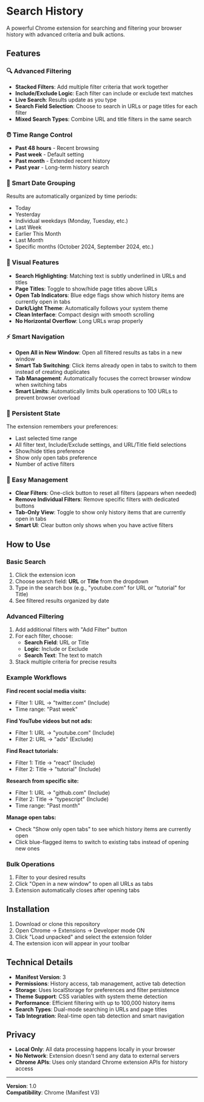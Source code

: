 # Search History

A powerful Chrome extension for searching and filtering your browser history with advanced criteria and bulk actions.

## Features

### 🔍 Advanced Filtering
- **Stacked Filters**: Add multiple filter criteria that work together
- **Include/Exclude Logic**: Each filter can include or exclude text matches
- **Live Search**: Results update as you type
- **Search Field Selection**: Choose to search in URLs or page titles for each filter
- **Mixed Search Types**: Combine URL and title filters in the same search

### ⏰ Time Range Control
- **Past 48 hours** - Recent browsing
- **Past week** - Default setting  
- **Past month** - Extended recent history
- **Past year** - Long-term history search

### 📅 Smart Date Grouping
Results are automatically organized by time periods:
- Today
- Yesterday  
- Individual weekdays (Monday, Tuesday, etc.)
- Last Week
- Earlier This Month
- Last Month
- Specific months (October 2024, September 2024, etc.)

### 🎨 Visual Features
- **Search Highlighting**: Matching text is subtly underlined in URLs and titles
- **Page Titles**: Toggle to show/hide page titles above URLs
- **Open Tab Indicators**: Blue edge flags show which history items are currently open in tabs
- **Dark/Light Theme**: Automatically follows your system theme
- **Clean Interface**: Compact design with smooth scrolling
- **No Horizontal Overflow**: Long URLs wrap properly

### ⚡ Smart Navigation
- **Open All in New Window**: Open all filtered results as tabs in a new window
- **Smart Tab Switching**: Click items already open in tabs to switch to them instead of creating duplicates
- **Tab Management**: Automatically focuses the correct browser window when switching tabs
- **Smart Limits**: Automatically limits bulk operations to 100 URLs to prevent browser overload

### 💾 Persistent State
The extension remembers your preferences:
- Last selected time range
- All filter text, Include/Exclude settings, and URL/Title field selections
- Show/hide titles preference
- Show only open tabs preference
- Number of active filters

### 🧹 Easy Management
- **Clear Filters**: One-click button to reset all filters (appears when needed)
- **Remove Individual Filters**: Remove specific filters with dedicated buttons
- **Tab-Only View**: Toggle to show only history items that are currently open in tabs
- **Smart UI**: Clear button only shows when you have active filters

## How to Use

### Basic Search
1. Click the extension icon
2. Choose search field: **URL** or **Title** from the dropdown
3. Type in the search box (e.g., "youtube.com" for URL or "tutorial" for Title)
4. See filtered results organized by date

### Advanced Filtering
1. Add additional filters with "Add Filter" button
2. For each filter, choose:
   - **Search Field**: URL or Title
   - **Logic**: Include or Exclude
   - **Search Text**: The text to match
3. Stack multiple criteria for precise results

### Example Workflows

**Find recent social media visits:**
- Filter 1: URL → "twitter.com" (Include)
- Time range: "Past week"

**Find YouTube videos but not ads:**
- Filter 1: URL → "youtube.com" (Include)  
- Filter 2: URL → "ads" (Exclude)

**Find React tutorials:**
- Filter 1: Title → "react" (Include)
- Filter 2: Title → "tutorial" (Include)

**Research from specific site:**
- Filter 1: URL → "github.com" (Include)
- Filter 2: Title → "typescript" (Include)
- Time range: "Past month"

**Manage open tabs:**
- Check "Show only open tabs" to see which history items are currently open
- Click blue-flagged items to switch to existing tabs instead of opening new ones

### Bulk Operations
1. Filter to your desired results
2. Click "Open in a new window" to open all URLs as tabs
3. Extension automatically closes after opening tabs

## Installation

1. Download or clone this repository
2. Open Chrome → Extensions → Developer mode ON
3. Click "Load unpacked" and select the extension folder
4. The extension icon will appear in your toolbar

## Technical Details

- **Manifest Version**: 3
- **Permissions**: History access, tab management, active tab detection
- **Storage**: Uses localStorage for preferences and filter persistence
- **Theme Support**: CSS variables with system theme detection
- **Performance**: Efficient filtering with up to 100,000 history items
- **Search Types**: Dual-mode searching in URLs and page titles
- **Tab Integration**: Real-time open tab detection and smart navigation

## Privacy

- **Local Only**: All data processing happens locally in your browser
- **No Network**: Extension doesn't send any data to external servers
- **Chrome APIs**: Uses only standard Chrome extension APIs for history access

---

**Version**: 1.0  
**Compatibility**: Chrome (Manifest V3)